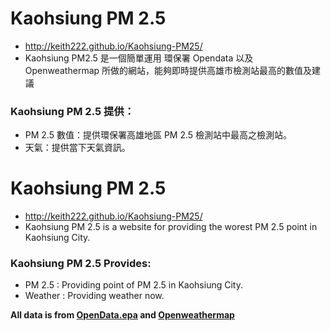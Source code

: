 # Kaohsiung PM 2.5
- http://keith222.github.io/Kaohsiung-PM25/
- Kaohsiung PM2.5 是一個簡單運用 環保署 Opendata 以及 Openweathermap 所做的網站，能夠即時提供高雄市檢測站最高的數值及建議

### Kaohsiung PM 2.5 提供：
- PM 2.5 數值：提供環保署高雄地區 PM 2.5 檢測站中最高之檢測站。
- 天氣：提供當下天氣資訊。

# Kaohsiung PM 2.5
- http://keith222.github.io/Kaohsiung-PM25/
- Kaohsiung PM 2.5 is a website for providing the worest PM 2.5 point in Kaohsiung City.

### Kaohsiung PM 2.5 Provides:
- PM 2.5 : Providing point of PM 2.5 in Kaohsiung City.
- Weather : Providing weather now.


**All data is from [OpenData.epa](http://opendata.epa.gov.tw/) and [Openweathermap](http://openweathermap.org/)**

